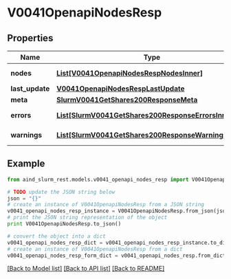 # V0041OpenapiNodesResp


## Properties

Name | Type | Description | Notes
------------ | ------------- | ------------- | -------------
**nodes** | [**List[V0041OpenapiNodesRespNodesInner]**](V0041OpenapiNodesRespNodesInner.md) | List of nodes | 
**last_update** | [**V0041OpenapiNodesRespLastUpdate**](V0041OpenapiNodesRespLastUpdate.md) |  | 
**meta** | [**SlurmV0041GetShares200ResponseMeta**](SlurmV0041GetShares200ResponseMeta.md) |  | [optional] 
**errors** | [**List[SlurmV0041GetShares200ResponseErrorsInner]**](SlurmV0041GetShares200ResponseErrorsInner.md) | Query errors | [optional] 
**warnings** | [**List[SlurmV0041GetShares200ResponseWarningsInner]**](SlurmV0041GetShares200ResponseWarningsInner.md) | Query warnings | [optional] 

## Example

```python
from aind_slurm_rest.models.v0041_openapi_nodes_resp import V0041OpenapiNodesResp

# TODO update the JSON string below
json = "{}"
# create an instance of V0041OpenapiNodesResp from a JSON string
v0041_openapi_nodes_resp_instance = V0041OpenapiNodesResp.from_json(json)
# print the JSON string representation of the object
print V0041OpenapiNodesResp.to_json()

# convert the object into a dict
v0041_openapi_nodes_resp_dict = v0041_openapi_nodes_resp_instance.to_dict()
# create an instance of V0041OpenapiNodesResp from a dict
v0041_openapi_nodes_resp_form_dict = v0041_openapi_nodes_resp.from_dict(v0041_openapi_nodes_resp_dict)
```
[[Back to Model list]](../README.md#documentation-for-models) [[Back to API list]](../README.md#documentation-for-api-endpoints) [[Back to README]](../README.md)


